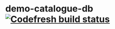 # demo-catalogue-db [![Codefresh build status]( https://g.codefresh.io/api/badges/build?repoOwner=cloudposse-demo&repoName=demo-catalogue-db&branch=master&pipelineName=demo-catalogue-db&accountName=osterman&type=cf-1)]( https://g.codefresh.io/repositories/cloudposse-demo/demo-catalogue-db/builds?filter=trigger:build;branch:master;service:5a3cfa40afef7a00019e2db5~demo-catalogue-db)
